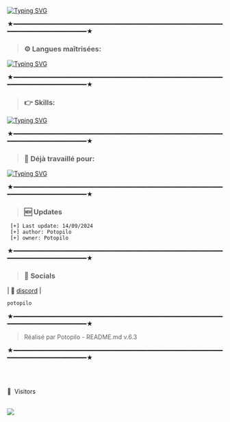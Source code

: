 
[![Typing SVG](https://readme-typing-svg.demolab.com?font=Tilt+Prism&weight=500&pause=1000&color=7BF757&center=vrai&vCenter=FAUX&repeat=vrai&width=435&lines=Potopilo)](https://git.io/typing-svg)

★━━━━━━━━━━━━━━━━━━━━━━━━━━━━━━━━━━━━━━━━━━━━━━━━━━━━━━━━━━━━━━━━━━━━━━━━━━━━━━━━★


> ### ⚙️ Langues maîtrisées: 
[![Typing SVG](https://readme-typing-svg.demolab.com?font=Fira+Code&pause=1000&color=A742F7&width=435&lines=Html;Css;Js;Python)](https://git.io/typing-svg)

★━━━━━━━━━━━━━━━━━━━━━━━━━━━━━━━━━━━━━━━━━━━━━━━━━━━━━━━━━━━━━━━━━━━━━━━━━━━━━━━━★


> ### 👉 Skills: 
[![Typing SVG](https://readme-typing-svg.demolab.com?font=Fira+Code&pause=1000&color=AC04F7&background=9B0CFF00&width=435&lines=Back+End;Front+End;Full+Stack+Developer+;Sys+admin;Web+D%C3%A9signer+;SQL;XSS)](https://git.io/typing-svg)

★━━━━━━━━━━━━━━━━━━━━━━━━━━━━━━━━━━━━━━━━━━━━━━━━━━━━━━━━━━━━━━━━━━━━━━━━━━━━━━━━★

> ### 👋 Déjà travaillé pour: 
[![Typing SVG](https://readme-typing-svg.demolab.com?font=Fira+Code&duration=1500&pause=1000&color=F70000&width=435&lines=Help+%26I;Nova;Livity;E-Corp;Discord;TikTok%2Cyoutube;Burger+King)](https://git.io/typing-svg)

★━━━━━━━━━━━━━━━━━━━━━━━━━━━━━━━━━━━━━━━━━━━━━━━━━━━━━━━━━━━━━━━━━━━━━━━━━━━━━━━━★

> ### 🆕 Updates 
 
```PY 
 [+] Last update: 14/09/2024
 [+] author: Potopilo
 [+] owner: Potopilo
 ```
 
 ★━━━━━━━━━━━━━━━━━━━━━━━━━━━━━━━━━━━━━━━━━━━━━━━━━━━━━━━━━━━━━━━━━━━━━━━━━━━━━━━━★
 
 > ### 🎈 Socials 
 
 | 🐻 [discord](https://discord.gg/FrWfMPtss7) | 
 
 
 ```py
 potopilo
 ```
 
 ★━━━━━━━━━━━━━━━━━━━━━━━━━━━━━━━━━━━━━━━━━━━━━━━━━━━━━━━━━━━━━━━━━━━━━━━━━━━━━━━━★
 
 > Réalisé par  Potopilo - README.md v.6.3
 
  ★━━━━━━━━━━━━━━━━━━━━━━━━━━━━━━━━━━━━━━━━━━━━━━━━━━━━━━━━━━━━━━━━━━━━━━━━━━━━━━━━★
  

<br><br>
<p>👀 &nbsp;Visitors</p>
<br>
<img align="left" src="https://profile-counter.glitch.me/potopilo/count.svg" />
